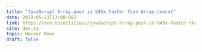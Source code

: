 ```yaml
---
title: "JavaScript Array.push is 945x faster than Array.concat"
date: 2019-05-23T13:08:08Z
link: https://dev.to/uilicious/javascript-array-push-is-945x-faster-than-array-concat-1oki?utm_medium=RSS&utm_source=hune
site: dev.to
topic: Hacker News
draft: false
---
```

